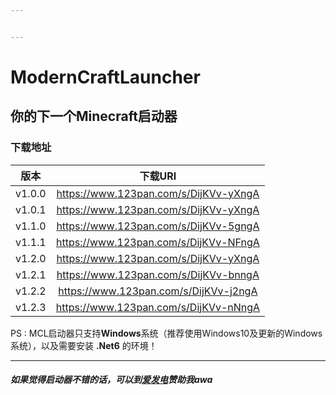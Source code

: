 ```yaml
---


---
```


<h1 id="moderncraftlauncher"><span class="prefix"></span><span class="content">ModernCraftLauncher</span><span class="suffix"></span></h1>
<h2 id="你的下一个minecraft启动器"><span class="prefix"></span><span class="content">你的下一个Minecraft启动器</span><span class="suffix"></span></h2>
<h3 id="下载地址"><span class="prefix"></span><span class="content">下载地址</span><span class="suffix"></span></h3>

<table>
<thead>
<tr>
<th align="center">版本</th>
<th align="center">下载URI</th>
</tr>
</thead>
<tbody>
<tr>
<td align="center">v1.0.0</td>
<td align="center"><a href="https://www.123pan.com/s/DijKVv-yXngA">https://www.123pan.com/s/DijKVv-yXngA</a></td>
</tr>
<tr>
<td align="center">v1.0.1</td>
<td align="center"><a href="https://www.123pan.com/s/DijKVv-yXngA">https://www.123pan.com/s/DijKVv-yXngA</a></td>
</tr>
<tr>
<td align="center">v1.1.0</td>
<td align="center"><a href="https://www.123pan.com/s/DijKVv-5gngA">https://www.123pan.com/s/DijKVv-5gngA</a></td>
</tr>
<tr>
<td align="center">v1.1.1</td>
<td align="center"><a href="https://www.123pan.com/s/DijKVv-NFngA">https://www.123pan.com/s/DijKVv-NFngA</a></td>
</tr>
<tr>
<td align="center">v1.2.0</td>
<td align="center"><a href="https://www.123pan.com/s/DijKVv-yXngA">https://www.123pan.com/s/DijKVv-yXngA</a></td>
</tr>
<tr>
<td align="center">v1.2.1</td>
<td align="center"><a href="https://www.123pan.com/s/DijKVv-bnngA">https://www.123pan.com/s/DijKVv-bnngA</a></td>
</tr>
<tr>
<td align="center">v1.2.2</td>
<td align="center"><a href="https://www.123pan.com/s/DijKVv-j2ngA">https://www.123pan.com/s/DijKVv-j2ngA</a></td>
</tr>
<tr>
<td align="center">v1.2.3</td>
<td align="center"><a href="https://www.123pan.com/s/DijKVv-nNngA">https://www.123pan.com/s/DijKVv-nNngA</a></td>
</tr>
</tbody>
</table><p>PS : MCL启动器只支持<strong>Windows</strong>系统（推荐使用Windows10及更新的Windows系统），以及需要安装 <strong>.Net6</strong> 的环境！</p>
<hr>
<h5 id="如果觉得启动器不错的话，可以到爱发电赞助我awa"><span class="prefix"></span><span class="content">如果觉得启动器不错的话，可以到<a href="https://afdian.net/a/mcl888">爱发电</a>赞助我awa</span><span class="suffix"></span></h5>

